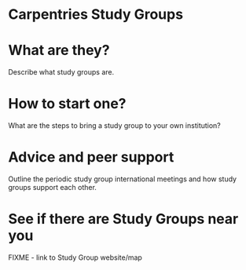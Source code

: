 # Carpentries Study Groups 

# What are they?

Describe what study groups are.

# How to start one?

What are the steps to bring a study group to your own institution?

# Advice and peer support

Outline the periodic study group international meetings and how study groups support each other.

# See if there are Study Groups near you

FIXME - link to Study Group website/map
